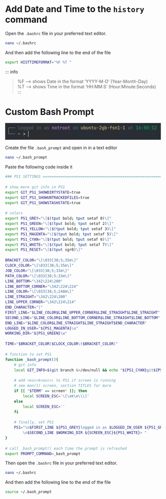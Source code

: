 # Add Date and Time to the ```history``` command

Open the ```.bashrc``` file in your preferred text editor.

``` bash
nano ~/.bashrc
```

And then add the following line to the end of the file

``` bash
export HISTTIMEFORMAT="%F %T "
```
::: info
> %F –> shows Date in the format ‘YYYY-M-D’ (Year-Month-Day)  
> %T –> shows Time in the format ‘HH:MM:S’ (Hour:Minute:Seconds)
:::

# Custom Bash Prompt

![](../img/custom_prompt.png)

Create the file ```.bash_prompt``` and open in in a text editor

``` bash
nano ~/.bash_prompt
```

Paste the following code inside it

``` bash
### PS1 SETTINGS =======================================================

# show more git info in PS1
export GIT_PS1_SHOWDIRTYSTATE=true
export GIT_PS1_SHOWUNTRACKEDFILES=true
export GIT_PS1_SHOWSTASHSTATE=true

# colors
export PS1_GREY="\[$(tput bold; tput setaf 0)\]"
export PS1_GREEN="\[$(tput bold; tput setaf 2)\]"
export PS1_YELLOW="\[$(tput bold; tput setaf 3)\]"
export PS1_MAGENTA="\[$(tput bold; tput setaf 5)\]"
export PS1_CYAN="\[$(tput bold; tput setaf 6)\]"
export PS1_WHITE="\[$(tput bold; tput setaf 7)\]"
export PS1_RESET="\[$(tput sgr0)\]"

BRACKET_COLOR="\[\033[38;5;35m\]"
CLOCK_COLOR="\[\033[38;5;35m\]"
JOB_COLOR="\[\033[38;5;33m\]"
PATH_COLOR="\[\033[38;5;33m\]"
LINE_BOTTOM="\342\224\200"
LINE_BOTTOM_CORNER="\342\224\224"
LINE_COLOR="\[\033[38;5;248m\]"
LINE_STRAIGHT="\342\224\200"
LINE_UPPER_CORNER="\342\224\214"
END_CHARACTER="|"
FIRST_LINE="$LINE_COLOR$LINE_UPPER_CORNER$LINE_STRAIGHT$LINE_STRAIGHT"
SECOND_LINE="$LINE_COLOR$LINE_BOTTOM_CORNER$LINE_STRAIGHT$LINE_BOTTOM"
END_LINE="$LINE_COLOR$LINE_STRAIGHT$LINE_STRAIGHT$END_CHARACTER"
LOGGED_IN_USER="${PS1_MAGENTA}\u"
WORKING_DIR="${PS1_GREEN}\w"

TIME="$BRACKET_COLOR[$CLOCK_COLOR\t$BRACKET_COLOR]"

# function to set PS1
function _bash_prompt(){
    # git info
    local GIT_INFO=$(git branch &>/dev/null && echo "${PS1_CYAN}git${PS1_WHITE}:$(__git_ps1 '%s')")

    # add <esc>k<esc>\ to PS1 if screen is running
    # see man(1) screen, section TITLES for more
    if [[ "$TERM" == screen* ]]; then
        local SCREEN_ESC='\[\ek\e\\\]'
    else
        local SCREEN_ESC=''
    fi

    # finally, set PS1
    PS1="\n$FIRST_LINE ${PS1_GREY}logged in as $LOGGED_IN_USER ${PS1_GREY}on${PS1_YELLOW} \h ${PS1_GREY}at $CLOCK_COLOR\t ${GIT_INFO}\
        \n$SECOND_LINE $WORKING_DIR ${SCREEN_ESC}${PS1_WHITE}> "
}

# call _bash_prompt() each time the prompt is refreshed
export PROMPT_COMMAND=_bash_prompt
```

Then open the ```.bashrc``` file in your preferred text editor.

``` bash
nano ~/.bashrc
```

And then add the following line to the end of the file

``` bash
source ~/.bash_prompt
```
